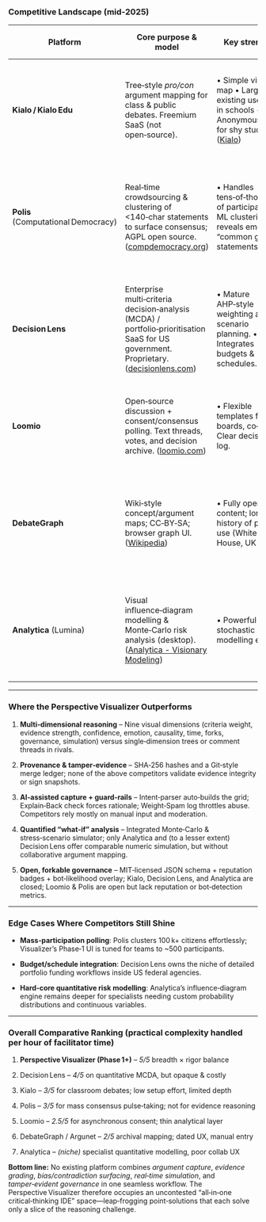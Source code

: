 ### Competitive Landscape (mid‑2025)

|Platform|Core purpose & model|Key strengths|Major gaps vs. **Perspective Visualizer**|Net comparative verdict|
|---|---|---|---|---|
|**Kialo / Kialo Edu**|Tree‑style _pro/con_ argument mapping for class & public debates. Freemium SaaS (not open‑source).|• Simple visual map • Large existing user base in schools • Anonymous mode for shy students ([Kialo](https://www.kialo-edu.com/ "Kialo Edu: The free tool for thoughtful, inclusive class discussion"))|• One dimension only (support vs. oppose) – no numeric weights, no confidence, no evidence quality meter. • No simulation, no Monte‑Carlo, no fork/merge workflow, no chain‑of‑custody.|**Visualizer ≫ Kialo** on analytical depth, evidence scrutiny, what‑if testing, and auditability. Kialo wins on low learning curve.|
|**Polis** (Computational Democracy)|Real‑time crowdsourcing & clustering of <140‑char statements to surface consensus; AGPL open source. ([compdemocracy.org](https://compdemocracy.org/polis/ "The Computational Democracy Project \| The Computational Democracy Project"))|• Handles tens‑of‑thousands of participants. • ML clustering reveals emergent “common ground” statements.|• Captures _opinions_, not _reasoning_: no criteria weights, no causal links, no evidence attachments. • No individual audit trail; statements are ephemeral votes.|**Visualizer ≫ Polis** for structured reasoning, evidence tracing, and simulation; Polis still unmatched for rapid, large‑scale sentiment triage.|
|**Decision Lens**|Enterprise multi‑criteria decision‑analysis (MCDA) / portfolio‑prioritisation SaaS for US government. Proprietary. ([decisionlens.com](https://www.decisionlens.com/ "Decision Lens \| Modernizing Government Planning & Budgeting"))|• Mature AHP‑style weighting and scenario planning. • Integrates budgets & schedules.|• Closed black‑box scoring; evidence & rationale often live outside the tool. • No public fork/PR or reputation layer; limited transparency. • License cost > $100 k/yr typical.|**Visualizer ≫ Decision Lens** on openness, provenance, and collaborative transparency; Decision Lens ahead today on built‑in budget & resource modules.|
|**Loomio**|Open‑source discussion + consent/consensus polling. Text threads, votes, and decision archive. ([loomio.com](https://www.loomio.com/ "Loomio - make decisions together without meetings"))|• Flexible templates for boards, co‑ops. • Clear decision log.|• No argument structure; rationale buried in comment scroll. • No per‑criterion weighting, evidence grading, or simulation.|**Visualizer ≫ Loomio** for critical‑thinking depth and bias detection; Loomio wins on simplicity for informal groups.|
|**DebateGraph**|Wiki‑style concept/argument maps; CC‑BY‑SA; browser graph UI. ([Wikipedia](https://en.wikipedia.org/wiki/Debategraph?utm_source=chatgpt.com "Debategraph"))|• Fully open content; long history of policy use (White House, UK FCO).|• Manual node editing only – no AI capture, no evidence scoring, no simulation, no governance features for scale. UI dated.|**Visualizer ≫ DebateGraph** on usability, guard‑rails, and analytics; DebateGraph remains a lightweight, free alternative for static issue maps.|
|**Analytica** (Lumina)|Visual influence‑diagram modelling & Monte‑Carlo risk analysis (desktop). ([Analytica - Visionary Modeling](https://analytica.com/?utm_source=chatgpt.com "Analytica - visionary modeling"))|• Powerful stochastic modelling engine.|• Steep learning curve; single‑user licences; no collaborative forks, no evidence‑credibility layer, no emotional/context cues.|**Visualizer ≫ Analytica** for collaboration and transparency; Analytica still excels for deep quantitative modelling in expert hands.|

---

### Where the Perspective Visualizer Outperforms

1. **Multi‑dimensional reasoning** – Nine visual dimensions (criteria weight, evidence strength, confidence, emotion, causality, time, forks, governance, simulation) versus single‑dimension trees or comment threads in rivals.
    
2. **Provenance & tamper‑evidence** – SHA‑256 hashes and a Git‑style merge ledger; none of the above competitors validate evidence integrity or sign snapshots.
    
3. **AI‑assisted capture + guard‑rails** – Intent‑parser auto‑builds the grid; Explain‑Back check forces rationale; Weight‑Spam log throttles abuse. Competitors rely mostly on manual input and moderation.
    
4. **Quantified “what‑if” analysis** – Integrated Monte‑Carlo & stress‑scenario simulator; only Analytica and (to a lesser extent) Decision Lens offer comparable numeric simulation, but without collaborative argument mapping.
    
5. **Open, forkable governance** – MIT‑licensed JSON schema + reputation badges + bot‑likelihood overlay; Kialo, Decision Lens, and Analytica are closed; Loomio & Polis are open but lack reputation or bot‑detection metrics.
    

---

### Edge Cases Where Competitors Still Shine

- **Mass‑participation polling**: Polis clusters 100 k+ citizens effortlessly; Visualizer’s Phase‑1 UI is tuned for teams to ~500 participants.
    
- **Budget/schedule integration**: Decision Lens owns the niche of detailed portfolio funding workflows inside US federal agencies.
    
- **Hard‑core quantitative risk modelling**: Analytica’s influence‑diagram engine remains deeper for specialists needing custom probability distributions and continuous variables.
    

---

### Overall Comparative Ranking (practical complexity handled per hour of facilitator time)

1. **Perspective Visualizer (Phase 1+)** – _5/5_ breadth × rigor balance
    
2. Decision Lens – _4/5_ on quantitative MCDA, but opaque & costly
    
3. Kialo – _3/5_ for classroom debates; low setup effort, limited depth
    
4. Polis – _3/5_ for mass consensus pulse‑taking; not for evidence reasoning
    
5. Loomio – _2.5/5_ for asynchronous consent; thin analytical layer
    
6. DebateGraph / Argunet – _2/5_ archival mapping; dated UX, manual entry
    
7. Analytica – _(niche)_ specialist quantitative modelling, poor collab UX
    

**Bottom line:** No existing platform combines _argument capture_, _evidence grading_, _bias/contradiction surfacing_, _real‑time simulation_, and _tamper‑evident governance_ in one seamless workflow. The Perspective Visualizer therefore occupies an uncontested “all‑in‑one critical‑thinking IDE” space—leap‑frogging point‑solutions that each solve only a slice of the reasoning challenge.
